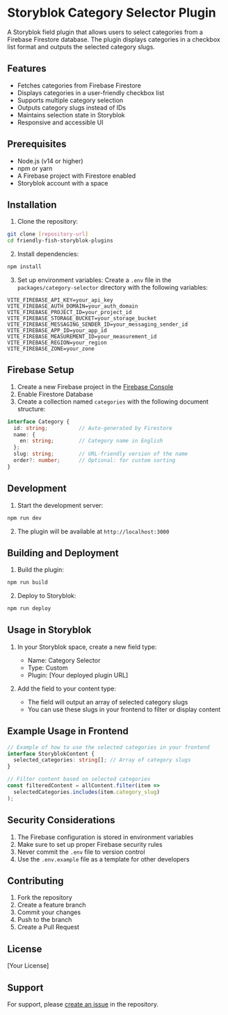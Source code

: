 # Storyblok Category Selector Plugin

A Storyblok field plugin that allows users to select categories from a Firebase Firestore database. The plugin displays categories in a checkbox list format and outputs the selected category slugs.

## Features

- Fetches categories from Firebase Firestore
- Displays categories in a user-friendly checkbox list
- Supports multiple category selection
- Outputs category slugs instead of IDs
- Maintains selection state in Storyblok
- Responsive and accessible UI

## Prerequisites

- Node.js (v14 or higher)
- npm or yarn
- A Firebase project with Firestore enabled
- Storyblok account with a space

## Installation

1. Clone the repository:
```bash
git clone [repository-url]
cd friendly-fish-storyblok-plugins
```

2. Install dependencies:
```bash
npm install
```

3. Set up environment variables:
Create a `.env` file in the `packages/category-selector` directory with the following variables:

```env
VITE_FIREBASE_API_KEY=your_api_key
VITE_FIREBASE_AUTH_DOMAIN=your_auth_domain
VITE_FIREBASE_PROJECT_ID=your_project_id
VITE_FIREBASE_STORAGE_BUCKET=your_storage_bucket
VITE_FIREBASE_MESSAGING_SENDER_ID=your_messaging_sender_id
VITE_FIREBASE_APP_ID=your_app_id
VITE_FIREBASE_MEASUREMENT_ID=your_measurement_id
VITE_FIREBASE_REGION=your_region
VITE_FIREBASE_ZONE=your_zone
```

## Firebase Setup

1. Create a new Firebase project in the [Firebase Console](https://console.firebase.google.com/)
2. Enable Firestore Database
3. Create a collection named `categories` with the following document structure:
```typescript
interface Category {
  id: string;          // Auto-generated by Firestore
  name: {
    en: string;        // Category name in English
  };
  slug: string;        // URL-friendly version of the name
  order?: number;      // Optional: for custom sorting
}
```

## Development

1. Start the development server:
```bash
npm run dev
```

2. The plugin will be available at `http://localhost:3000`

## Building and Deployment

1. Build the plugin:
```bash
npm run build
```

2. Deploy to Storyblok:
```bash
npm run deploy
```

## Usage in Storyblok

1. In your Storyblok space, create a new field type:
   - Name: Category Selector
   - Type: Custom
   - Plugin: [Your deployed plugin URL]

2. Add the field to your content type:
   - The field will output an array of selected category slugs
   - You can use these slugs in your frontend to filter or display content

## Example Usage in Frontend

```typescript
// Example of how to use the selected categories in your frontend
interface StoryblokContent {
  selected_categories: string[]; // Array of category slugs
}

// Filter content based on selected categories
const filteredContent = allContent.filter(item => 
  selectedCategories.includes(item.category_slug)
);
```

## Security Considerations

1. The Firebase configuration is stored in environment variables
2. Make sure to set up proper Firebase security rules
3. Never commit the `.env` file to version control
4. Use the `.env.example` file as a template for other developers

## Contributing

1. Fork the repository
2. Create a feature branch
3. Commit your changes
4. Push to the branch
5. Create a Pull Request

## License

[Your License]

## Support

For support, please [create an issue](repository-issues-url) in the repository.
